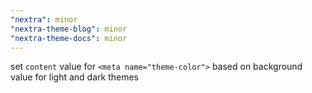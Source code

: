 ```yaml
---
"nextra": minor
"nextra-theme-blog": minor
"nextra-theme-docs": minor
---
```


set `content` value for `<meta name="theme-color">` based on background value for light and dark themes
